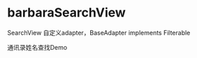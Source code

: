 barbaraSearchView
=================

SearchView 
自定义adapter，BaseAdapter implements Filterable

通讯录姓名查找Demo
